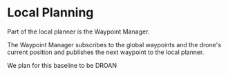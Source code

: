 # Local Planning

Part of the local planner is the Waypoint Manager.

The Waypoint Manager subscribes to the global waypoints and the drone's current position and publishes the next waypoint to the local planner.

We plan for this baseline to be DROAN